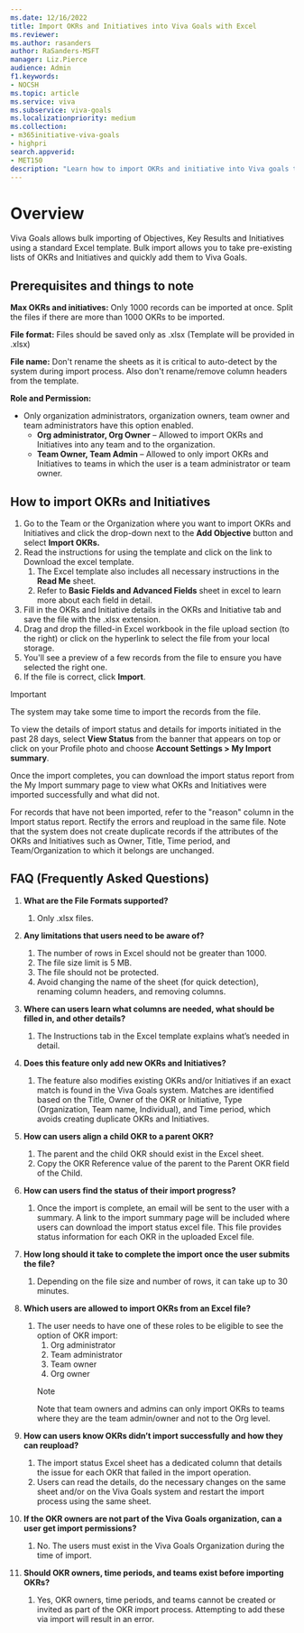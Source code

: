 ```yaml
---
ms.date: 12/16/2022
title: Import OKRs and Initiatives into Viva Goals with Excel
ms.reviewer: 
ms.author: rasanders
author: RaSanders-MSFT
manager: Liz.Pierce     
audience: Admin
f1.keywords:
- NOCSH
ms.topic: article
ms.service: viva
ms.subservice: viva-goals
ms.localizationpriority: medium
ms.collection:  
- m365initiative-viva-goals
- highpri  
search.appverid:
- MET150
description: "Learn how to import OKRs and initiative into Viva goals through a standard Excel Template"
---
```


# Overview 

Viva Goals allows bulk importing of Objectives, Key Results and Initiatives using a standard Excel template. Bulk import allows you to take pre-existing lists of OKRs and Initiatives and quickly add them to Viva Goals. 

## Prerequisites and things to note 

**Max OKRs and initiatives:** Only 1000 records can be imported at once. Split the files if there are more than 1000 OKRs to be imported.

**File format:** Files should be saved only as .xlsx (Template will be provided in .xlsx)

**File name:** Don't rename the sheets as it is critical to auto-detect by the system during import process. Also don't rename/remove column headers from the template.

**Role and Permission:**

- Only organization administrators, organization owners, team owner and team administrators have this option enabled.
    - **Org administrator, Org Owner** – Allowed to import OKRs and Initiatives into any team and to the organization.
    - **Team Owner, Team Admin** – Allowed to only import OKRs and Initiatives to teams in which the user is a team administrator or team owner. 

## How to import OKRs and Initiatives

1. Go to the Team or the Organization where you want to import OKRs and Initiatives and click  the drop-down next to the **Add Objective** button and select **Import OKRs.**
1. Read the instructions for using the template and click on the link to Download the excel template.
    1. The Excel template also includes all necessary instructions in the **Read Me** sheet.  
    1. Refer to **Basic Fields and Advanced Fields** sheet in excel to learn more about each field in detail.  
1. Fill in the OKRs and Initiative details in the OKRs and Initiative tab and save the file with the .xlsx extension.
1. Drag and drop the filled-in Excel workbook in the file upload section (to the right) or click on the hyperlink to select the file from your local storage.
1. You'll see a preview of a few records from the file to ensure you have selected the right one.
1. If the file is correct, click **Import**.

> [!IMPORTANT]
> The system may take some time to import the records from the file.

To view the details of import status and details for imports initiated in the past 28 days, select **View Status** from the banner that appears on top or click on your Profile photo and choose **Account Settings > My Import summary**.

Once the import completes, you can download the import status report from the My Import summary page to view what OKRs and Initiatives were imported successfully and what did not.

For records that have not been imported, refer to the "reason" column in the Import status report. Rectify the errors and reupload in the same file. Note that the system does not create duplicate records if the attributes of the OKRs and Initiatives such as Owner, Title, Time period, and Team/Organization to which it belongs are unchanged.

 ## FAQ (Frequently Asked Questions)

1. **What are the File Formats supported?**
    1. Only .xlsx files.

1. **Any limitations that users need to be aware of?**
    1. The number of rows in Excel should not be greater than 1000. 
    1. The file size limit is 5 MB. 
    1. The file should not be protected. 
    1. Avoid changing the name of the sheet (for quick detection), renaming column headers, and removing columns. 

1. **Where can users learn what columns are needed, what should be filled in, and other details?** 
    1. The Instructions tab in the Excel template explains what’s needed in detail.

1. **Does this feature only add new OKRs and Initiatives?**
    1. The feature also modifies existing OKRs and/or Initiatives if an exact match is found in the Viva Goals system. Matches are identified based on the Title, Owner of the OKR or Initiative, Type (Organization, Team name, Individual), and Time period, which avoids creating duplicate OKRs and Initiatives.

1. **How can users align a child OKR to a parent OKR?**
    1. The parent and the child OKR should exist in the Excel sheet.  
    1. Copy the OKR Reference value of the parent to the Parent OKR field of the Child.

1. **How can users find the status of their import progress?** 
    1. Once the import is complete, an email will be sent to the user with a summary. A link to the import summary page will be included where users can download the import status excel file. This file provides status information for each OKR in the uploaded Excel file. 

1. **How long should it take to complete the import once the user submits the file?**
    1. Depending on the file size and number of rows, it can take up to 30 minutes. 

1. **Which users are allowed to import OKRs from an Excel file?**
    1. The user needs to have one of these roles to be eligible to see the option of OKR import: 
        1. Org administrator 
        1. Team administrator 
        1. Team owner 
        1. Org owner 
        > [!NOTE]
        > Note that team owners and admins can only import OKRs to teams where they are the team admin/owner and not to the Org level. 

1. **How can users know OKRs didn’t import successfully and how they can reupload?**
    1. The import status Excel sheet has a dedicated column that details the issue for each OKR that failed in the import operation. 
    1. Users can read the details, do the necessary changes on the same sheet and/or on the Viva Goals system and restart the import process using the same sheet. 

1. **If the OKR owners are not part of the Viva Goals organization, can a user get import permissions?**
    1. No. The users must exist in the Viva Goals Organization during the time of import. 

1. **Should OKR owners, time periods, and teams exist before importing OKRs?**
    1. Yes, OKR owners, time periods, and teams cannot be created or invited as part of the OKR import process. Attempting to add these via import will result in an error.

